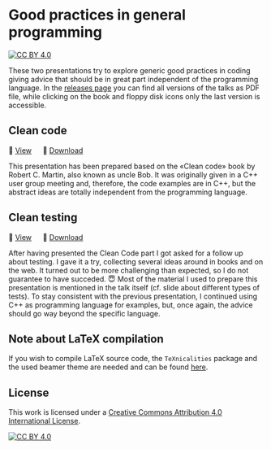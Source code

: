 # Good practices in general programming

[![CC BY 4.0][cc-by-shield]][cc-by]

These two presentations try to explore generic good practices in coding giving advice that should be in great part independent of the programming language.
In the [releases page](https://github.com/AxelKrypton/Clean-code-good-practices/releases) you can find all versions of the talks as PDF file, while clicking on the book and floppy disk icons only the last version is accessible.

## Clean code

📘 [View](CleanCode.pdf) &emsp;
💾 [Download](https://github.com/AxelKrypton/Clean-code-good-practices/raw/main/CleanTesting.pdf)

This presentation has been prepared based on the «Clean code» book by Robert C. Martin, also known as uncle Bob.
It was originally given in a C++ user group meeting and, therefore, the code examples are in C++, but the abstract ideas are totally independent from the programming language.

## Clean testing

📗 [View](CleanTesting.pdf) &emsp;
💾 [Download](https://github.com/AxelKrypton/Clean-code-good-practices/raw/main/CleanTesting.pdf)

After having presented the Clean Code part I got asked for a follow up about testing.
I gave it a try, collecting several ideas around in books and on the web.
It turned out to be more challenging than expected, so I do not guarantee to have succeded. :innocent:
Most of the material I used to prepare this presentation is mentioned in the talk itself (cf. slide about different types of tests).
To stay consistent with the previous presentation, I continued using C++ as programming language for examples, but, once again, the advice should go way beyond the specific language.

## Note about LaTeX compilation

If you wish to compile LaTeX source code, the `TeXnicalities` package and the used beamer theme are needed and can be found [here](https://github.com/AxelKrypton/TeXnicalities).


## License

This work is licensed under a [Creative Commons Attribution 4.0 International License][cc-by].

[![CC BY 4.0][cc-by-image]][cc-by]



[cc-by]: http://creativecommons.org/licenses/by/4.0/
[cc-by-image]: https://i.creativecommons.org/l/by/4.0/88x31.png
[cc-by-shield]: https://img.shields.io/badge/License-CC%20BY%204.0-lightgrey.svg
